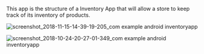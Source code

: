 This app is the structure of a Inventory App that will allow a store to keep track of its inventory of products.


![screenshot_2018-11-15-14-39-19-205_com example android inventoryapp](https://user-images.githubusercontent.com/27516303/48542627-ad73c380-e8e5-11e8-8ffc-33c8d781ba8d.png)


![screenshot_2018-10-24-20-27-01-349_com example android inventoryapp](https://user-images.githubusercontent.com/27516303/47440683-46725b80-d7cc-11e8-9c7c-6df9e985a39e.png)
